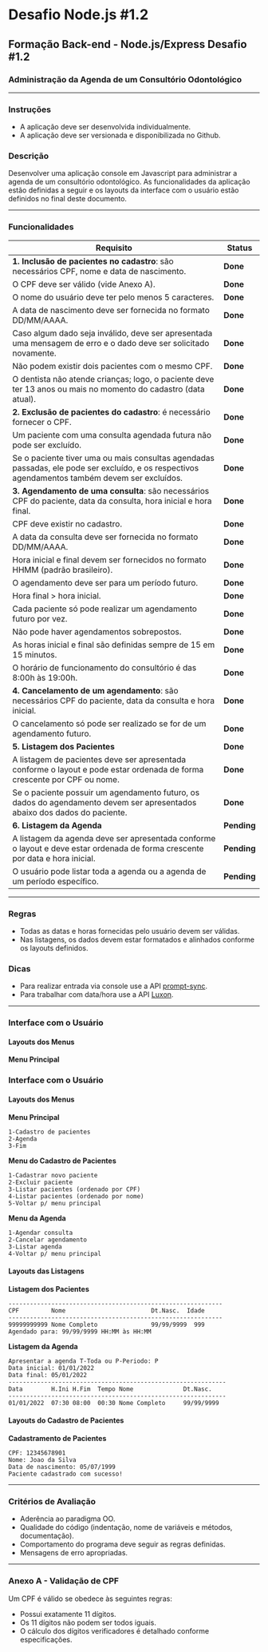 # Desafio Node.js #1.2

## Formação Back-end - Node.js/Express Desafio #1.2

### Administração da Agenda de um Consultório Odontológico

---

### Instruções

- A aplicação deve ser desenvolvida individualmente.
- A aplicação deve ser versionada e disponibilizada no Github.

### Descrição

Desenvolver uma aplicação console em Javascript para administrar a agenda de um consultório odontológico. As funcionalidades da aplicação estão definidas a seguir e os layouts da interface com o usuário estão definidos no final deste documento.

---

### Funcionalidades

| Requisito                                                                                                                                      | Status      |
| ---------------------------------------------------------------------------------------------------------------------------------------------- | ----------- |
| **1. Inclusão de pacientes no cadastro**: são necessários CPF, nome e data de nascimento.                                                      | **Done**    |
| O CPF deve ser válido (vide Anexo A).                                                                                                          | **Done**    |
| O nome do usuário deve ter pelo menos 5 caracteres.                                                                                            | **Done**    |
| A data de nascimento deve ser fornecida no formato DD/MM/AAAA.                                                                                 | **Done**    |
| Caso algum dado seja inválido, deve ser apresentada uma mensagem de erro e o dado deve ser solicitado novamente.                               | **Done**    |
| Não podem existir dois pacientes com o mesmo CPF.                                                                                              | **Done**    |
| O dentista não atende crianças; logo, o paciente deve ter 13 anos ou mais no momento do cadastro (data atual).                                 | **Done**    |
| **2. Exclusão de pacientes do cadastro**: é necessário fornecer o CPF.                                                                         | **Done**    |
| Um paciente com uma consulta agendada futura não pode ser excluído.                                                                            | **Done**    |
| Se o paciente tiver uma ou mais consultas agendadas passadas, ele pode ser excluído, e os respectivos agendamentos também devem ser excluídos. | **Done**    |
| **3. Agendamento de uma consulta**: são necessários CPF do paciente, data da consulta, hora inicial e hora final.                              | **Done**    |
| CPF deve existir no cadastro.                                                                                                                  | **Done**    |
| A data da consulta deve ser fornecida no formato DD/MM/AAAA.                                                                                   | **Done**    |
| Hora inicial e final devem ser fornecidos no formato HHMM (padrão brasileiro).                                                                 | **Done**    |
| O agendamento deve ser para um período futuro.                                                                                                 | **Done**    |
| Hora final > hora inicial.                                                                                                                     | **Done**    |
| Cada paciente só pode realizar um agendamento futuro por vez.                                                                                  | **Done**    |
| Não pode haver agendamentos sobrepostos.                                                                                                       | **Done**    |
| As horas inicial e final são definidas sempre de 15 em 15 minutos.                                                                             | **Done**    |
| O horário de funcionamento do consultório é das 8:00h às 19:00h.                                                                               | **Done**    |
| **4. Cancelamento de um agendamento**: são necessários CPF do paciente, data da consulta e hora inicial.                                       | **Done**    |
| O cancelamento só pode ser realizado se for de um agendamento futuro.                                                                          | **Done**    |
| **5. Listagem dos Pacientes**                                                                                                                  | **Done** |
| A listagem de pacientes deve ser apresentada conforme o layout e pode estar ordenada de forma crescente por CPF ou nome.                       | **Done**    |
| Se o paciente possuir um agendamento futuro, os dados do agendamento devem ser apresentados abaixo dos dados do paciente.                      | **Done** |
| **6. Listagem da Agenda**                                                                                                                      | **Pending** |
| A listagem da agenda deve ser apresentada conforme o layout e deve estar ordenada de forma crescente por data e hora inicial.                  | **Pending** |
| O usuário pode listar toda a agenda ou a agenda de um período específico.                                                                      | **Pending** |

---

### Regras

- Todas as datas e horas fornecidas pelo usuário devem ser válidas.
- Nas listagens, os dados devem estar formatados e alinhados conforme os layouts definidos.

### Dicas

- Para realizar entrada via console use a API [prompt-sync](https://www.npmjs.com/package/prompt-sync).
- Para trabalhar com data/hora use a API [Luxon](https://moment.github.io/luxon/#/).

---

### Interface com o Usuário

#### Layouts dos Menus

**Menu Principal**

### Interface com o Usuário

#### Layouts dos Menus

**Menu Principal**

```
1-Cadastro de pacientes
2-Agenda
3-Fim
```

**Menu do Cadastro de Pacientes**

```
1-Cadastrar novo paciente
2-Excluir paciente
3-Listar pacientes (ordenado por CPF)
4-Listar pacientes (ordenado por nome)
5-Voltar p/ menu principal
```

**Menu da Agenda**

```
1-Agendar consulta
2-Cancelar agendamento
3-Listar agenda
4-Voltar p/ menu principal
```

#### Layouts das Listagens

**Listagem dos Pacientes**

```
------------------------------------------------------------
CPF         Nome                        Dt.Nasc.  Idade
------------------------------------------------------------
99999999999 Nome Completo               99/99/9999  999
Agendado para: 99/99/9999 HH:MM às HH:MM
```

**Listagem da Agenda**

```
Apresentar a agenda T-Toda ou P-Periodo: P
Data inicial: 01/01/2022
Data final: 05/01/2022
-------------------------------------------------------------
Data        H.Ini H.Fim  Tempo Nome              Dt.Nasc.
-------------------------------------------------------------
01/01/2022  07:30 08:00  00:30 Nome Completo     99/99/9999
```

#### Layouts do Cadastro de Pacientes

**Cadastramento de Pacientes**

```
CPF: 12345678901
Nome: Joao da Silva
Data de nascimento: 05/07/1999
Paciente cadastrado com sucesso!
```

---

### Critérios de Avaliação

- Aderência ao paradigma OO.
- Qualidade do código (indentação, nome de variáveis e métodos, documentação).
- Comportamento do programa deve seguir as regras definidas.
- Mensagens de erro apropriadas.

---

### Anexo A - Validação de CPF

Um CPF é válido se obedece às seguintes regras:

- Possui exatamente 11 dígitos.
- Os 11 dígitos não podem ser todos iguais.
- O cálculo dos dígitos verificadores é detalhado conforme especificações.
